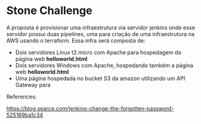# Stone Challenge
A proposta é provisionar uma infraestrutura via servidor jenkins onde esse servidor possui duas pipelines, uma para criação de uma infraestrutura na AWS usando o terraform.
Essa infra será composta de:
- Dois servidores Linux t2.micro com Apache para hospedagem da página web **helloworld.html**
- Dois servidores Windows com Apache, hospedando também a página web **helloworld.html**
- Uma página hospedada no bucket S3 da amazon utilizando um API Gateway para 



References:

https://blog.searce.com/jenkins-change-the-forgotten-password-525169ba1c34
